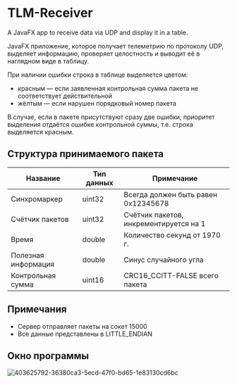 # TLM-Receiver
A JavaFX app to receive data via UDP and display it in a table.

JavaFX приложение, которое получает телеметрию по протоколу UDP, выделяет информацию, проверяет целостность и выводит её в наглядном виде в таблицу.  

При наличии ошибки строка в таблице выделяется цветом:  
- красным — если заявленная контрольная сумма пакета не соответствует действительной
- жёлтым — если нарушен порядковый номер пакета  

В случае, если в пакете присутствуют сразу две ошибки, приоритет выделения отдаётся ошибке контрольной суммы, т.е. строка выделяется красным.

## Структура принимаемого пакета
| Название | Тип данных | Примечание |
| --- | --- | --- |
| Синхромаркер | uint32 | Всегда должен быть равен 0x12345678 |
| Счётчик пакетов | uint32 | Счётчик пакетов, инкрементируется на 1 |
| Время | double | Количество секунд от 1970 г. |
| Полезная информация | double | Синус случайного угла |
| Контрольная сумма | uint16 | CRC16_CCITT-FALSE всего пакета |

## Примечания
- Сервер отправляет пакеты на сокет 15000
- Все данные представлены в LITTLE_ENDIAN

## Окно программы
![403625792-36380ca3-5ecd-47f0-bd65-1e83130cd6bc](https://github.com/user-attachments/assets/ca3730c5-5423-4062-bbbc-7b767d291e4f)
